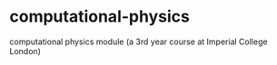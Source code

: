 # computational-physics

computational physics module (a 3rd year course at Imperial College London)